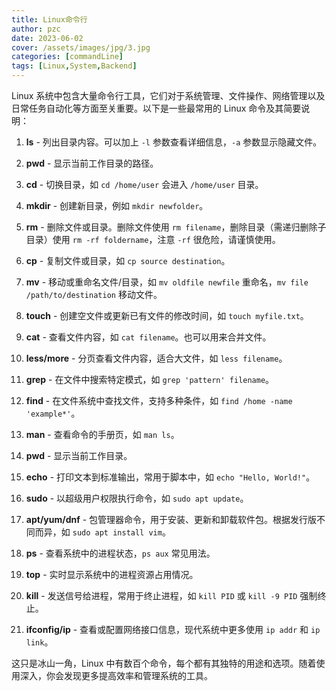 ```yaml
---
title: Linux命令行
author: pzc
date: 2023-06-02
cover: /assets/images/jpg/3.jpg
categories: [commandLine]
tags: [Linux,System,Backend]
---
```


Linux 系统中包含大量命令行工具，它们对于系统管理、文件操作、网络管理以及日常任务自动化等方面至关重要。以下是一些最常用的 Linux 命令及其简要说明：
1. **ls** - 列出目录内容。可以加上 `-l` 参数查看详细信息，`-a` 参数显示隐藏文件。

2. **pwd** - 显示当前工作目录的路径。

3. **cd** - 切换目录，如 `cd /home/user` 会进入 `/home/user` 目录。

4. **mkdir** - 创建新目录，例如 `mkdir newfolder`。

5. **rm** - 删除文件或目录。删除文件使用 `rm filename`，删除目录（需递归删除子目录）使用 `rm -rf foldername`，注意 `-rf` 很危险，请谨慎使用。

6. **cp** - 复制文件或目录，如 `cp source destination`。

7. **mv** - 移动或重命名文件/目录，如 `mv oldfile newfile` 重命名，`mv file /path/to/destination` 移动文件。

8. **touch** - 创建空文件或更新已有文件的修改时间，如 `touch myfile.txt`。

9. **cat** - 查看文件内容，如 `cat filename`。也可以用来合并文件。

10. **less/more** - 分页查看文件内容，适合大文件，如 `less filename`。

11. **grep** - 在文件中搜索特定模式，如 `grep 'pattern' filename`。

12. **find** - 在文件系统中查找文件，支持多种条件，如 `find /home -name 'example*'`。

13. **man** - 查看命令的手册页，如 `man ls`。

14. **pwd** - 显示当前工作目录。

15. **echo** - 打印文本到标准输出，常用于脚本中，如 `echo "Hello, World!"`。

16. **sudo** - 以超级用户权限执行命令，如 `sudo apt update`。

17. **apt/yum/dnf** - 包管理器命令，用于安装、更新和卸载软件包。根据发行版不同而异，如 `sudo apt install vim`。

18. **ps** - 查看系统中的进程状态，`ps aux` 常见用法。

19. **top** - 实时显示系统中的进程资源占用情况。

20. **kill** - 发送信号给进程，常用于终止进程，如 `kill PID` 或 `kill -9 PID` 强制终止。

21. **ifconfig/ip** - 查看或配置网络接口信息，现代系统中更多使用 `ip addr` 和 `ip link`。

这只是冰山一角，Linux 中有数百个命令，每个都有其独特的用途和选项。随着使用深入，你会发现更多提高效率和管理系统的工具。